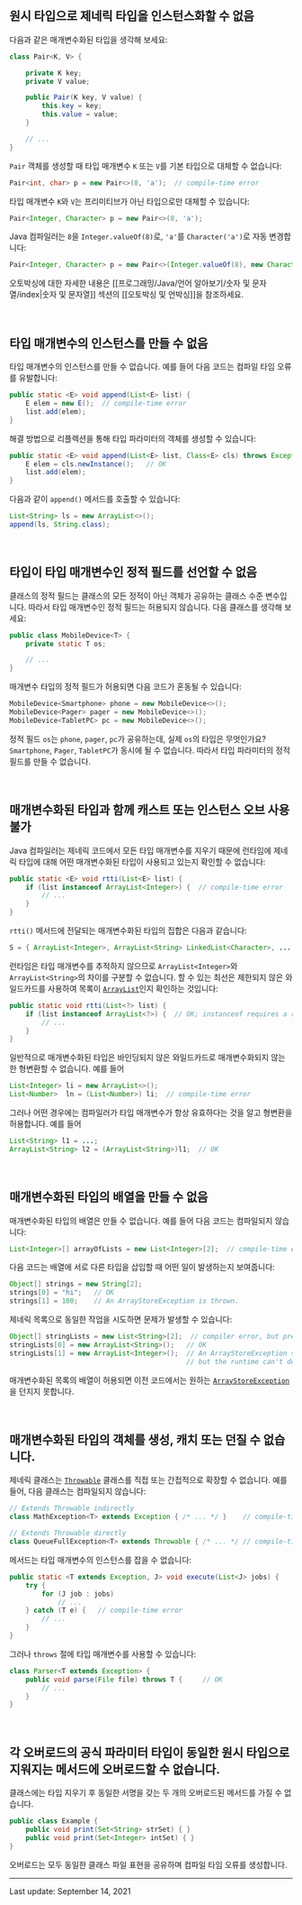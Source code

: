 ## 원시 타입으로 제네릭 타입을 인스턴스화할 수 없음

다음과 같은 매개변수화된 타입을 생각해 보세요:

```java
class Pair<K, V> {

    private K key;
    private V value;

    public Pair(K key, V value) {
        this.key = key;
        this.value = value;
    }

    // ...
}
```

`Pair` 객체를 생성할 때 타입 매개변수 `K` 또는 `V`를 기본 타입으로 대체할 수 없습니다:

```java
Pair<int, char> p = new Pair<>(8, 'a');  // compile-time error
```

타입 매개변수 `K`와 `V`는 프리미티브가 아닌 타입으로만 대체할 수 있습니다:

```java
Pair<Integer, Character> p = new Pair<>(8, 'a');
```

Java 컴파일러는 `8`을 `Integer.valueOf(8)`로, `'a'`를 `Character('a')`로 자동 변경합니다:

```java
Pair<Integer, Character> p = new Pair<>(Integer.valueOf(8), new Character('a'));
```

오토박싱에 대한 자세한 내용은 [[프로그래밍/Java/언어 알아보기/숫자 및 문자열/index|숫자 및 문자열]] 섹션의 [[오토박싱 및 언박싱]]을 참조하세요.

 

## 타입 매개변수의 인스턴스를 만들 수 없음

타입 매개변수의 인스턴스를 만들 수 없습니다. 예를 들어 다음 코드는 컴파일 타임 오류를 유발합니다:

```java
public static <E> void append(List<E> list) {
    E elem = new E();  // compile-time error
    list.add(elem);
}
```

해결 방법으로 리플렉션을 통해 타입 파라미터의 객체를 생성할 수 있습니다:

```java
public static <E> void append(List<E> list, Class<E> cls) throws Exception {
    E elem = cls.newInstance();   // OK
    list.add(elem);
}
```

다음과 같이 `append()` 메서드를 호출할 수 있습니다:

```java
List<String> ls = new ArrayList<>();
append(ls, String.class);
```

 

## 타입이 타입 매개변수인 정적 필드를 선언할 수 없음

클래스의 정적 필드는 클래스의 모든 정적이 아닌 객체가 공유하는 클래스 수준 변수입니다. 따라서 타입 매개변수인 정적 필드는 허용되지 않습니다. 다음 클래스를 생각해 보세요:

```java
public class MobileDevice<T> {
    private static T os;

    // ...
}
```

매개변수 타입의 정적 필드가 허용되면 다음 코드가 혼동될 수 있습니다:

```java
MobileDevice<Smartphone> phone = new MobileDevice<>();
MobileDevice<Pager> pager = new MobileDevice<>();
MobileDevice<TabletPC> pc = new MobileDevice<>();
```

정적 필드 `os`는 `phone`, `pager`, `pc`가 공유하는데, 실제 `os`의 타입은 무엇인가요? `Smartphone`, `Pager`, `TabletPC`가 동시에 될 수 없습니다. 따라서 타입 파라미터의 정적 필드를 만들 수 없습니다.

 

## 매개변수화된 타입과 함께 캐스트 또는 인스턴스 오브 사용 불가

Java 컴파일러는 제네릭 코드에서 모든 타입 매개변수를 지우기 때문에 런타임에 제네릭 타입에 대해 어떤 매개변수화된 타입이 사용되고 있는지 확인할 수 없습니다:

```java
public static <E> void rtti(List<E> list) {
    if (list instanceof ArrayList<Integer>) {  // compile-time error
        // ...
    }
}
```

`rtti()` 메서드에 전달되는 매개변수화된 타입의 집합은 다음과 같습니다:

```java
S = { ArrayList<Integer>, ArrayList<String> LinkedList<Character>, ... }
```

런타임은 타입 매개변수를 추적하지 않으므로 `ArrayList<Integer>`와 `ArrayList<String>`의 차이를 구분할 수 없습니다. 할 수 있는 최선은 제한되지 않은 와일드카드를 사용하여 목록이 [`ArrayList`](https://docs.oracle.com/en/java/javase/22/docs/api/java.base/java/util/ArrayList.html)인지 확인하는 것입니다:

```java
public static void rtti(List<?> list) {
    if (list instanceof ArrayList<?>) {  // OK; instanceof requires a reifiable type
        // ...
    }
}
```

일반적으로 매개변수화된 타입은 바인딩되지 않은 와일드카드로 매개변수화되지 않는 한 형변환할 수 없습니다. 예를 들어

```java
List<Integer> li = new ArrayList<>();
List<Number>  ln = (List<Number>) li;  // compile-time error
```

그러나 어떤 경우에는 컴파일러가 타입 매개변수가 항상 유효하다는 것을 알고 형변환을 허용합니다. 예를 들어

```java
List<String> l1 = ...;
ArrayList<String> l2 = (ArrayList<String>)l1;  // OK
```

 

## 매개변수화된 타입의 배열을 만들 수 없음

매개변수화된 타입의 배열은 만들 수 없습니다. 예를 들어 다음 코드는 컴파일되지 않습니다:

```java
List<Integer>[] arrayOfLists = new List<Integer>[2];  // compile-time error
```

다음 코드는 배열에 서로 다른 타입을 삽입할 때 어떤 일이 발생하는지 보여줍니다:

```java
Object[] strings = new String[2];
strings[0] = "hi";   // OK
strings[1] = 100;    // An ArrayStoreException is thrown.
```

제네릭 목록으로 동일한 작업을 시도하면 문제가 발생할 수 있습니다:

```java
Object[] stringLists = new List<String>[2];  // compiler error, but pretend it's allowed
stringLists[0] = new ArrayList<String>();   // OK
stringLists[1] = new ArrayList<Integer>();  // An ArrayStoreException should be thrown,
                                            // but the runtime can't detect it.
```

매개변수화된 목록의 배열이 허용되면 이전 코드에서는 원하는 [`ArrayStoreException`](https://docs.oracle.com/en/java/javase/22/docs/api/java.base/java/lang/ArrayStoreException.html)을 던지지 못합니다.

 

## 매개변수화된 타입의 객체를 생성, 캐치 또는 던질 수 없습니다.

제네릭 클래스는 [`Throwable`](https://docs.oracle.com/en/java/javase/22/docs/api/java.base/java/lang/Throwable.html) 클래스를 직접 또는 간접적으로 확장할 수 없습니다. 예를 들어, 다음 클래스는 컴파일되지 않습니다:

```java
// Extends Throwable indirectly
class MathException<T> extends Exception { /* ... */ }    // compile-time error

// Extends Throwable directly
class QueueFullException<T> extends Throwable { /* ... */ // compile-time error
```

메서드는 타입 매개변수의 인스턴스를 잡을 수 없습니다:

```java
public static <T extends Exception, J> void execute(List<J> jobs) {
    try {
        for (J job : jobs)
            // ...
    } catch (T e) {   // compile-time error
        // ...
    }
}
```

그러나 `throws` 절에 타입 매개변수를 사용할 수 있습니다:

```java
class Parser<T extends Exception> {
    public void parse(File file) throws T {     // OK
        // ...
    }
}
```

 

## 각 오버로드의 공식 파라미터 타입이 동일한 원시 타입으로 지워지는 메서드에 오버로드할 수 없습니다.

클래스에는 타입 지우기 후 동일한 서명을 갖는 두 개의 오버로드된 메서드를 가질 수 없습니다.

```java
public class Example {
    public void print(Set<String> strSet) { }
    public void print(Set<Integer> intSet) { }
}
```

오버로드는 모두 동일한 클래스 파일 표현을 공유하며 컴파일 타임 오류를 생성합니다.

---
Last update: September 14, 2021